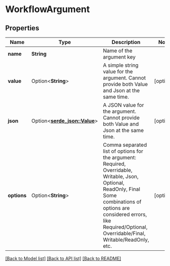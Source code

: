 # WorkflowArgument

## Properties

Name | Type | Description | Notes
------------ | ------------- | ------------- | -------------
**name** | **String** | Name of the argument key | 
**value** | Option<**String**> | A simple string value for the argument. Cannot provide both Value and Json at the same time. | [optional]
**json** | Option<[**serde_json::Value**](.md)> | A JSON value for the argument. Cannot provide both Value and Json at the same time. | [optional]
**options** | Option<**String**> | Comma separated list of options for the argument: Required, Overridable, Writable, Json, Optional, ReadOnly, Final  Some combinations of options are considered errors, like Required/Optional, Overridable/Final, Writable/ReadOnly, etc. | [optional]

[[Back to Model list]](../README.md#documentation-for-models) [[Back to API list]](../README.md#documentation-for-api-endpoints) [[Back to README]](../README.md)


